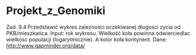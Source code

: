 # Projekt_z_Genomiki

Zad. 9.4
Przedstawić wykres zaleznosci oczekiwanej dlugosci zycia od PKB/mieszkańca. Input: rok wykresu. Wielkość koła powinna odwierciedlac wielkosc populacji (logarytmicznie). A kolor koła kontynent. Dane: http://www.gapminder.org/data/
